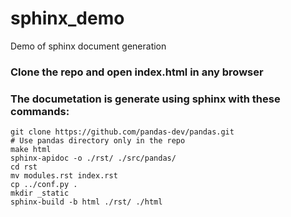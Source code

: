 # sphinx_demo
Demo of sphinx document generation

### Clone the repo and open index.html in any browser

### The documetation is generate using sphinx with these commands:
```
git clone https://github.com/pandas-dev/pandas.git
# Use pandas directory only in the repo
make html
sphinx-apidoc -o ./rst/ ./src/pandas/
cd rst
mv modules.rst index.rst
cp ../conf.py .
mkdir _static
sphinx-build -b html ./rst/ ./html
```
